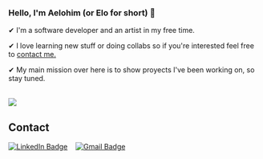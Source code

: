 <!---
aeloh1m/aeloh1m is a ✨ special ✨ repository because its `README.md` (this file) appears on your GitHub profile.
You can click the Preview link to take a look at your changes.
--->
### Hello, I'm Aelohim (or Elo for short) 👋

✔ I'm a software developer and an artist in my free time. <br>

✔ I love learning new stuff or doing collabs so if you're interested feel free to [contact me.](#contact)<br>

✔ My main mission over here is to show proyects I've been working on, so stay tuned.
<br>
<br>

<a href="https://github.com/aeloh1m">
  <img align="center" src="https://github-readme-stats.vercel.app/api/top-langs/?username=aeloh1m&repo=officeapi&title_color=9F60C1&text_color=FFFFFF&icon_color=9F60C1&bg_color=000000&border_color=9F60C1&hide_progress=true" />
</a>

<br>

## Contact

[![LinkedIn Badge](https://img.shields.io/badge/LinkedIn-Profile-informational?style=for-the-badge&logo=linkedin&logoColor=FFFFFF&color=9F60C1)](https://www.linkedin.com/in/aelohim/)&nbsp;&nbsp;&nbsp;
[![Gmail Badge](https://img.shields.io/badge/Gmail-Mail-informational?style=for-the-badge&logo=Gmail&logoColor=FFFFFF&color=9F60C1)](mailto:agraizzarodev@gmail.com)
